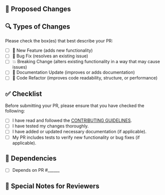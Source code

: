 <!-- Thank you for contributing to [Project Name]! Your efforts are greatly appreciated. -->

## 📌 Proposed Changes

<!-- Summarize your changes to help maintainers understand the purpose of this PR. 
     If applicable, link the relevant issue (e.g., Fixes #123). -->

## 🔍 Types of Changes

Please check the box(es) that best describe your PR:

- [ ] 🚀 New Feature (adds new functionality)
- [ ] 🐛 Bug Fix (resolves an existing issue)
- [ ] 💥 Breaking Change (alters existing functionality in a way that may cause issues)
- [ ] 📖 Documentation Update (improves or adds documentation)
- [ ] 🔧 Code Refactor (improves code readability, structure, or performance)

## ✅ Checklist

Before submitting your PR, please ensure that you have checked the following:

- [ ] I have read and followed the [CONTRIBUTING GUIDELINES](https://github.com/respondnow/respondnow/blob/main-java/CONTRIBUTING.md).
- [ ] I have tested my changes thoroughly.
- [ ] I have added or updated necessary documentation (if applicable).
- [ ] My PR includes tests to verify new functionality or bug fixes (if applicable).

## 🔗 Dependencies

<!-- List any PRs or issues that must be merged before this one (if applicable). -->

- [ ] Depends on PR #______

## 📌 Special Notes for Reviewers

<!-- Provide any additional context or important information for the reviewers. -->
